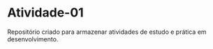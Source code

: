# Atividade-01
Repositório criado para armazenar atividades de estudo e prática em desenvolvimento.
